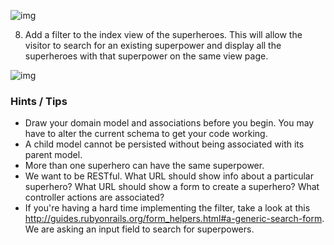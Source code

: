 <!-- # Rails Code Challenge

It's time to put our Rails know-how to the test. Today, we have a superhero application.

## Objectives
+ MVC
+ REST
+ Request/Response Cycle
+ Form/Form Helpers
+ ActiveRecord
+ Validations

## Setup

Before you begin, fork and clone this repo, run `bundle install` and `rake db:migrate` to get started.

## The Domain

You've just been hired by 'Marvel Comics' - congratulations! The production staff wants you to make a website that will allow the fans to create superheroes. To do this, we need a way to keep track of all of the new superheroes and superpowers that have been created by the fans.

Luckily, another developer has already started the job. We have a model for superheroes and a model for superpowers. Once the database is seeded, visiting `/superheroes` displays all of the superheroes, and visiting `/superpowers` displays all of the superpowers. We just don't have a way to associate superheroes with superpowers.

We have several different superpowers and each can be bestowed upon **more than one superhero**. Each superhero can only wield **one superpower**.

## Instructions / Deliverables

Read through the instructions to get a sense of the scope of this code challenge, and then tackle them one by one.

![img](gif2.gif)

1. Create the associations between models. You may have to alter the current schema to get your code working. If you've set up your relationships properly, you should be able to run `rake db:seed` without errors, and confirm in console that the superheroes and powers have been created with the proper relations. -->

<!-- 2. On the superheroes index page, a superhero's name should link to the superhero's show page.
THE LINK BETWEEN INDEX AND SHOW ISN't WORKING -->

<!-- 3. The superhero show page should include the superhero's name (eg. Peter Parker), its super name (eg. Spider-Man), and its superpower. The superpower should link to the superpower show page.  
THE LINK TO SUPERPOWERS FROM SUPERHERO SHOW PAGE GOES TO SUPERPOWER INDEX INSTEAD OF SUPERPOWER SHOW -->

<!-- 4. The superpower show page should have its name and description. -->

<!-- 5. As a visitor to the website, I should be able to create a new superhero with its name and super name.

6. The form should also allow each superhero should be created with **only one of the existing superpowers**. -->


  ![img](add_hero.gif)

<!-- 7. Make sure no two superheroes have the same super name. -->

8. Add a filter to the index view of the superheroes. This will allow the visitor to search for an existing superpower and display all the superheroes with that superpower on the same view page.

<!-- <%= form_tag("/superheroes", method: "get") do %>
  <%= label_tag(:superpower_id, "Search by Superpower:") %>
  <%= collection_select(:superpower_id, @superpowers, :id, :name) %>
  <%= submit_tag("Search") %> -->

![img](gif3.gif)



### Hints / Tips
+ Draw your domain model and associations before you begin. You may have to alter the current schema to get your code working.
+ A child model cannot be persisted without being associated with its parent model.
+ More than one superhero can have the same superpower.
+ We want to be RESTful. What URL should show info about a particular superhero? What URL should show a form to create a superhero? What controller actions are associated?
+ If you're having a hard time implementing the filter, take a look at this http://guides.rubyonrails.org/form_helpers.html#a-generic-search-form. We are asking an input field to search for superpowers.
